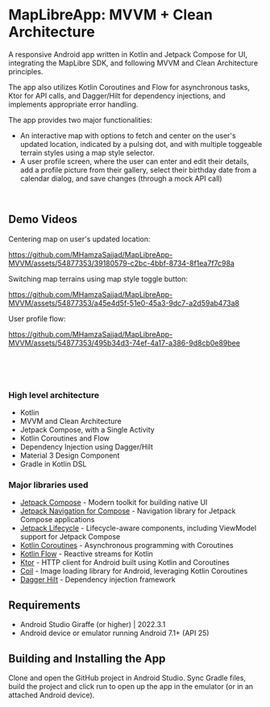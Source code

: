 # MapLibreApp: MVVM + Clean Architecture 
A responsive Android app written in Kotlin and Jetpack Compose for UI, integrating the MapLibre SDK,
and following MVVM and Clean Architecture principles.

The app also utilizes Kotlin Coroutines and Flow for asynchronous tasks, Ktor for API calls, and Dagger/Hilt
for dependency injections, and implements appropriate error handling.

The app provides two major functionalities:
* An interactive map with options to fetch and center on the user's updated location, indicated
by a pulsing dot, and with multiple toggeable terrain styles using a map style selector.
* A user profile screen, where the user can enter and edit their details, add a profile picture
from their gallery, select their birthday date from a calendar dialog, and save changes (through
a mock API call)

&nbsp;

## Demo Videos

Centering map on user's updated location:

https://github.com/MHamzaSajjad/MapLibreApp-MVVM/assets/54877353/39180579-c2bc-4bbf-8734-8f1ea7f7c98a

Switching map terrains using map style toggle button:

https://github.com/MHamzaSajjad/MapLibreApp-MVVM/assets/54877353/a45e4d5f-51e0-45a3-9dc7-a2d59ab473a8

User profile flow:

https://github.com/MHamzaSajjad/MapLibreApp-MVVM/assets/54877353/495b34d3-74ef-4a17-a386-9d8cb0e89bee


&nbsp;


&nbsp;

### High level architecture

* Kotlin
* MVVM and Clean Architecture
* Jetpack Compose, with a Single Activity 
* Kotlin Coroutines and Flow
* Dependency Injection using Dagger/Hilt
* Material 3 Design Component
* Gradle in Kotlin DSL

### Major libraries used

* [Jetpack Compose](https://developer.android.com/jetpack/androidx/releases/compose) - Modern
  toolkit for building native UI
* [Jetpack Navigation for Compose](https://developer.android.com/jetpack/androidx/releases/navigation#navigation-compose) -
  Navigation library for Jetpack Compose applications
* [Jetpack Lifecycle](https://developer.android.com/jetpack/androidx/releases/lifecycle) -
  Lifecycle-aware components, including ViewModel support for Jetpack Compose
* [Kotlin Coroutines](https://github.com/Kotlin/kotlinx.coroutines) - Asynchronous programming
  with Coroutines
* [Kotlin Flow](https://kotlinlang.org/docs/flow.html) - Reactive streams for Kotlin
* [Ktor](https://ktor.io) - HTTP client for Android built using Kotlin and Coroutines
* [Coil](https://coil-kt.github.io/coil/) - Image loading library for Android, leveraging Kotlin
  Coroutines
* [Dagger Hilt](https://dagger.dev/hilt/) - Dependency injection framework

## Requirements

* Android Studio Giraffe (or higher) | 2022.3.1
* Android device or emulator running Android 7.1+ (API 25)

## Building and Installing the App

Clone and open the GitHub project in Android Studio. Sync Gradle files, build the project
and click run to open up the app in the emulator (or in an attached Android device).
